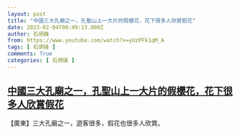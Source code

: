 ```yaml
---
layout: post
title: "中國三大孔廟之一，孔聖山上一大片的假櫻花，花下很多人欣賞假花"
date: 2023-02-04T00:49:13.000Z
author: 石炳鋒
from: https://www.youtube.com/watch?v=yUzPFk1qM_A
tags: [ 石炳锋 ]
comments: True
categories: [ 石炳锋 ]
---
```

<!--1675471753000-->
[中國三大孔廟之一，孔聖山上一大片的假櫻花，花下很多人欣賞假花](https://www.youtube.com/watch?v=yUzPFk1qM_A)
------

<div>
【廣東】三大孔廟之一，遊客很多，假花也很多人欣賞。
</div>
